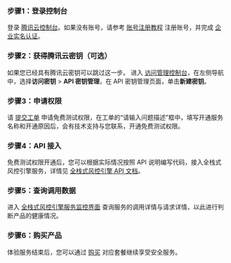 ### 步骤1：登录控制台 
登录 [腾讯云控制台](https://console.cloud.tencent.com/)。如果没有账号，请参考 [账号注册教程](https://cloud.tencent.com/document/product/378/17985) 注册账号，并完成 [企业实名认证](https://cloud.tencent.com/document/product/378/10496)。 
### 步骤2：获得腾讯云密钥（可选） 
如果您已经具有腾讯云密钥可以跳过这一步。 
进入 [访问管理控制台](https://console.cloud.tencent.com/cam/capi)，在左侧导航中，选择**访问密钥** > **API 密钥管理**，在 API 密钥管理页面，单击**新建密钥**。 
### 步骤3：申请权限 
请 [提交工单](https://console.cloud.tencent.com/workorder/category?level1_id=141&level2_id=645&source=0&data_title=%E6%B4%BB%E5%8A%A8%E9%98%B2%E5%88%B7AA&level3_id=654&radio_title=%E5%BC%80%E9%80%9A%E7%94%B3%E8%AF%B7&queue=1&scene_code=16590&step=2) 申请免费测试权限，在工单的“请输入问题描述”框中，填写开通服务名称和开通原因后，会有技术支持与您联系，开通免费测试权限。 
### 步骤4：API 接入 
免费测试权限开通后，您可以根据实际情况按照 API 说明编写代码，接入全栈式风控引擎服务，详情见 [全栈式风控引擎 API 文档](https://cloud.tencent.com/document/product/1343/52576)。 
### 步骤5：查询调用数据
进入 [全栈式风控引擎服务监控界面](https://console.cloud.tencent.com/rce) 查询服务的调用详情与请求详情，以此进行判断产品的健康情况。

### 步骤6：购买产品
体验服务结束后，您可以通过 [购买](https://buy.cloud.tencent.com/rce?buy-config=access) 对应套餐继续享受安全服务。
